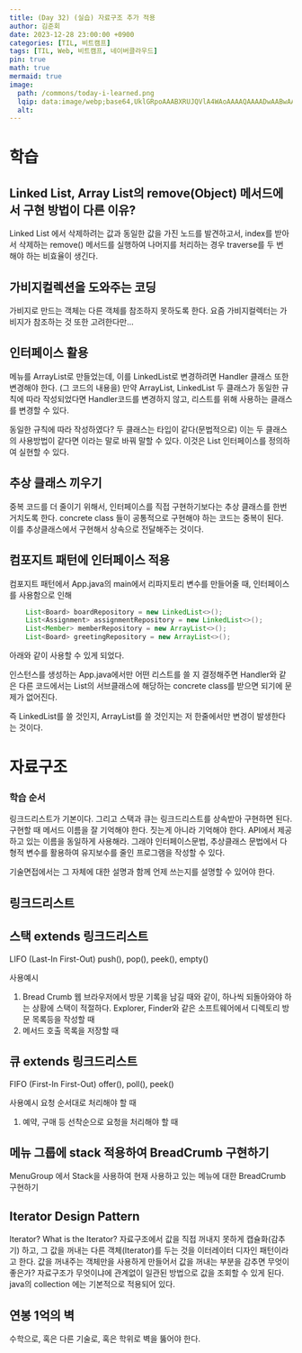 ```yaml
---
title: (Day	32) (실습) 자료구조 추가 적용
author: 김준회
date: 2023-12-28 23:00:00 +0900
categories: [TIL, 비트캠프]
tags: [TIL, Web, 비트캠프, 네이버클라우드]
pin: true
math: true
mermaid: true
image:
  path: /commons/today-i-learned.png
  lqip: data:image/webp;base64,UklGRpoAAABXRUJQVlA4WAoAAAAQAAAADwAABwAAQUxQSDIAAAARL0AmbZurmr57yyIiqE8oiG0bejIYEQTgqiDA9vqnsUSI6H+oAERp2HZ65qP/VIAWAFZQOCBCAAAA8AEAnQEqEAAIAAVAfCWkAALp8sF8rgRgAP7o9FDvMCkMde9PK7euH5M1m6VWoDXf2FkP3BqV0ZYbO6NA/VFIAAAA
  alt:
---
```

# 학습
## Linked List, Array List의 remove(Object) 메서드에서 구현 방법이 다른 이유?
Linked List 에서 삭제하려는 값과 동일한 값을 가진 노드를 발견하고서,
index를 받아서 삭제하는 remove() 메서드를 실행하여 나머지를 처리하는 경우
traverse를 두 번 해야 하는 비효율이 생긴다.


## 가비지컬렉션을 도와주는 코딩
가비지로 만드는 객체는 다른 객체를 참조하지 못하도록 한다.
요즘 가비지컬렉터는 가비지가 참조하는 것 또한 고려한다만...


## 인터페이스 활용
메뉴를 ArrayList로 만들었는데, 이를 LinkedList로 변경하려면 Handler 클래스 또한 변경해야 한다. (그 코드의 내용을)
만약 ArrayList, LinkedList 두 클래스가 동일한 규칙에 따라 작성되었다면 Handler코드를 변경하지 않고, 리스트를 위해 사용하는 클래스를 변경할 수 있다.

동일한 규칙에 따라 작성하였다? 두 클래스는 타입이 같다(문법적으로)
이는 두 클래스의 사용방법이 같다면 이라는 말로 바꿔 말할 수 있다.
이것은 List 인터페이스를 정의하여 실현할 수 있다.

## 추상 클래스 끼우기
중복 코드를 더 줄이기 위해서, 인터페이스를 직접 구현하기보다는 추상 클래스를 한번 거치도록 한다. concrete class 들이 공통적으로 구현해야 하는 코드는 중복이 된다. 이를 추상클래스에서 구현해서 상속으로 전달해주는 것이다.

## 컴포지트 패턴에 인터페이스 적용
컴포지트 패턴에서 App.java의 main에서 리파지토리 변수를 만들어줄 때, 
인터페이스를 사용함으로 인해

```java
    List<Board> boardRepository = new LinkedList<>();  
    List<Assignment> assignmentRepository = new LinkedList<>();  
    List<Member> memberRepository = new ArrayList<>();  
    List<Board> greetingRepository = new ArrayList<>();
```
아래와 같이 사용할 수 있게 되었다.

인스턴스를 생성하는 App.java에서만 어떤 리스트를 쓸 지 결정해주면
Handler와 같은 다른 코드에서는 List의 서브클래스에 해당하는 concrete class를 받으면 되기에 문제가 없어진다. 

즉 LinkedList를 쓸 것인지, ArrayList를 쓸 것인지는 저 한줄에서만 변경이 발생한다는 것이다.

# 자료구조
### 학습 순서
링크드리스트가 기본이다. 그리고 스택과 큐는 링크드리스트를 상속받아 구현하면 된다.
구현할 때 메서드 이름을 잘 기억해야 한다. 짓는게 아니라 기억해야 한다. API에서 제공하고 있는 이름을 동일하게 사용해라. 그래야 인터페이스문법, 추상클래스 문법에서 다형적 변수를 활용하여 유지보수를 줄인 프로그램을 작성할 수 있다.

기술면접에서는 그 자체에 대한 설명과 함께 언제 쓰는지를 설명할 수 있어야 한다.

## 링크드리스트


## 스택 extends 링크드리스트
LIFO (Last-In First-Out)
push(), pop(), peek(), empty()

사용예시
1. Bread Crumb 
웹 브라우저에서 방문 기록을 남길 때와 같이, 하나씩 되돌아와야 하는 상황에 스택이 적절하다.
Explorer, Finder와 같은 소프트웨어에서 디렉토리 방문 목록등을 작성할 때
2. 메서드 호출 목록을 저장할 때


## 큐 extends 링크드리스트
FIFO (First-In First-Out)
offer(), poll(), peek()

사용예시
요청 순서대로 처리해야 할 때
1. 예약, 구매 등 선착순으로 요청을 처리해야 할 때


## 메뉴 그룹에 stack 적용하여 BreadCrumb 구현하기
MenuGroup 에서 Stack을 사용하여 현재 사용하고 있는 메뉴에 대한 BreadCrumb 구현하기

## Iterator Design Pattern
Iterator? What is the Iterator?
자료구조에서 값을 직접 꺼내지 못하게 캡슐화(감추기) 하고,
그 값을 꺼내는 다른 객체(Iterator)를 두는 것을 이터레이터 디자인 패턴이라고 한다.
값을 꺼내주는 객체만을 사용하게 만들어서 값을 꺼내는 부분을 감추면 무엇이 좋은가? 자료구조가 무엇이냐에 관계없이 일관된 방법으로 값을 조회할 수 있게 된다. java의 collection 에는 기본적으로 적용되어 있다.

## 연봉 1억의 벽
수학으로, 혹은 다른 기술로, 혹은 학위로 벽을 뚫어야 한다.